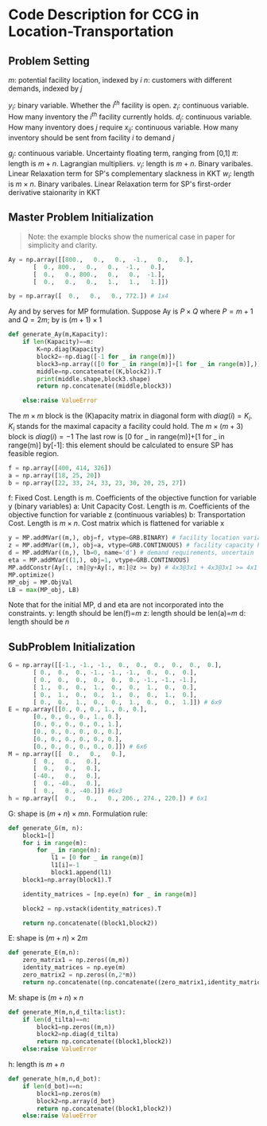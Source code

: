 # Code Description for CCG in Location-Transportation

## Problem Setting
$m$: potential facility location, indexed by $i$
$n$: customers with different demands, indexed by $j$

$y_i$: binary variable. Whether the $i^{th}$ facility is open.
$z_i$: continuous variable. How many inventory the $i^{th}$ facility currently holds.
$d_j$: continuous variable. How many inventory does $j$ require
$x_{ij}$: continuous variable. How many inventory should be sent from facility $i$ to demand $j$

$g_j$: continuous variable. Uncertainty floating term, ranging from [0,1]
$\pi$: length is $m+n$. Lagrangian multipliers.
$v_i$: length is $m+n$. Binary varibales. Linear Relaxation term for SP's complementary slackness in KKT
$w_i$: length is $m\times n$. Binary varibales. Linear Relaxation term for SP's first-order derivative staionarity in KKT


## Master Problem Initialization
> Note: the example blocks show the numerical case in paper for simplicity and clarity.

```python
Ay = np.array([[800.,   0.,   0.,  -1.,   0.,   0.],
       [  0., 800.,   0.,   0.,  -1.,   0.],
       [  0.,   0., 800.,   0.,   0.,  -1.],
       [  0.,   0.,   0.,   1.,   1.,   1.]])

by = np.array([  0.,   0.,   0., 772.]) # 1x4
```
Ay and by serves for MP formulation. Suppose Ay is $P \times Q$ where $P=m+1$ and $Q=2m$; by is $(m+1)\times 1$
```python
def generate_Ay(m,Kapacity):
    if len(Kapacity)==m:
        K=np.diag(Kapacity)
        block2=-np.diag([-1 for _ in range(m)])
        block3=np.array(([0 for _ in range(m)]+[1 for _ in range(m)],))
        middle=np.concatenate((K,block2)).T
        print(middle.shape,block3.shape)
        return np.concatenate((middle,block3))

    else:raise ValueError
```


The $m\times m$ block is the (K)apacity matrix in diagonal form with $diag(i)=K_i$. $K_i$ stands for the maximal capacity a facility could hold.
The $m\times (m+3)$ block is $diag(i)=-1$
The last row is [0 for _ in range(m)]+[1 for _ in range(m)]
by[-1]: this element should be calculated to ensure SP has feasible region.

```python
f = np.array([400, 414, 326])
a = np.array([18, 25, 20]) 
b = np.array([22, 33, 24, 33, 23, 30, 20, 25, 27]) 
```
f: Fixed Cost. Length is $m$. Coefficients of the objective function for variable y (binary variables)
a: Unit Capacity Cost. Length is $m$. Coefficients of the objective function for variable z (continuous variables)
b: Transportation Cost. Length is $m\times n$. Cost matrix which is flattened for variable x

```python
y = MP.addMVar((m,), obj=f, vtype=GRB.BINARY) # facility location variable, binary
z = MP.addMVar((m,), obj=a, vtype=GRB.CONTINUOUS) # facility capacity hold variable, continuous
d = MP.addMVar((n,), lb=0, name='d') # demand requirements, uncertain
eta = MP.addMVar((1,), obj=1, vtype=GRB.CONTINUOUS)
MP.addConstr(Ay[:, :m]@y+Ay[:, m:]@z >= by) # 4x3@3x1 + 4x3@3x1 >= 4x1 # z_i not exceedings capacity K_i & total holding must have SP feasible.
MP.optimize()
MP_obj = MP.ObjVal
LB = max(MP_obj, LB)
```
Note that for the initial MP, d and eta are not incorporated into the constraints.
y: length should be len(f)=$m$
z: length should be len(a)=$m$
d: length should be $n$

## SubProblem Initialization
```python
G = np.array([[-1., -1., -1.,  0.,  0.,  0.,  0.,  0.,  0.],
       [ 0.,  0.,  0., -1., -1., -1.,  0.,  0.,  0.],
       [ 0.,  0.,  0.,  0.,  0.,  0., -1., -1., -1.],
       [ 1.,  0.,  0.,  1.,  0.,  0.,  1.,  0.,  0.],
       [ 0.,  1.,  0.,  0.,  1.,  0.,  0.,  1.,  0.],
       [ 0.,  0.,  1.,  0.,  0.,  1.,  0.,  0.,  1.]]) # 6x9
E = np.array([[0., 0., 0., 1., 0., 0.],
       [0., 0., 0., 0., 1., 0.],
       [0., 0., 0., 0., 0., 1.],
       [0., 0., 0., 0., 0., 0.],
       [0., 0., 0., 0., 0., 0.],
       [0., 0., 0., 0., 0., 0.]]) # 6x6
M = np.array([[  0.,   0.,   0.],
       [  0.,   0.,   0.],
       [  0.,   0.,   0.],
       [-40.,   0.,   0.],
       [  0., -40.,   0.],
       [  0.,   0., -40.]]) #6x3
h = np.array([  0.,   0.,   0., 206., 274., 220.]) # 6x1
```
G: shape is $(m+n) \times mn$. Formulation rule:
```python
def generate_G(m, n):
    block1=[]
    for i in range(m):
        for _ in range(n):
            l1 = [0 for _ in range(m)]
            l1[i]=-1
            block1.append(l1)
    block1=np.array(block1).T

    identity_matrices = [np.eye(n) for _ in range(m)]

    block2 = np.vstack(identity_matrices).T

    return np.concatenate((block1,block2))
```
E: shape is $(m+n)\times 2m$
```python
def generate_E(m,n):
    zero_matrix1 = np.zeros((m,m))
    identity_matrices = np.eye(m)
    zero_matrix2 = np.zeros((n,2*m))
    return np.concatenate((np.concatenate((zero_matrix1,identity_matrices)).T,zero_matrix2))
```
M: shape is $(m+n)\times n$
```python
def generate_M(m,n,d_tilta:list):
    if len(d_tilta)==n:
        block1=np.zeros((m,n))
        block2=np.diag(d_tilta)
        return np.concatenate((block1,block2))
    else:raise ValueError
```

h: length is $m+n$
```python
def generate_h(m,n,d_bot):
    if len(d_bot)==n:
        block1=np.zeros(m)
        block2=np.array(d_bot)
        return np.concatenate((block1,block2))
    else:raise ValueError
```